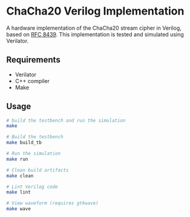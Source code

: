 # ChaCha20 Verilog Implementation

A hardware implementation of the ChaCha20 stream cipher in Verilog, based on [RFC 8439](https://tools.ietf.org/html/rfc8439). This implementation is tested and simulated using Verilator.

## Requirements

- Verilator
- C++ compiler
- Make

## Usage

```bash
# build the testbench and run the simulation
make

# Build the testbench
make build_tb

# Run the simulation
make run

# Clean build artifacts
make clean

# Lint Verilog code
make lint

# View waveform (requires gtkwave)
make wave
```
